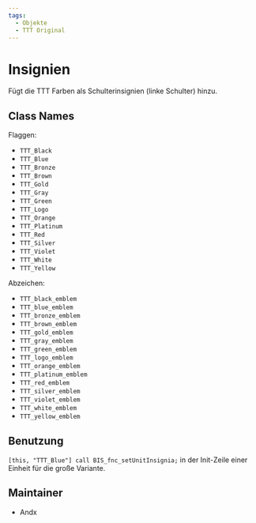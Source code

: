 ```yaml
---
tags:
  - Objekte
  - TTT Original
---
```


# Insignien

Fügt die TTT Farben als Schulterinsignien (linke Schulter) hinzu.

## Class Names

Flaggen:

- `TTT_Black`
- `TTT_Blue`
- `TTT_Bronze`
- `TTT_Brown`
- `TTT_Gold`
- `TTT_Gray`
- `TTT_Green`
- `TTT_Logo`
- `TTT_Orange`
- `TTT_Platinum`
- `TTT_Red`
- `TTT_Silver`
- `TTT_Violet`
- `TTT_White`
- `TTT_Yellow`

Abzeichen:

- `TTT_black_emblem`
- `TTT_blue_emblem`
- `TTT_bronze_emblem`
- `TTT_brown_emblem`
- `TTT_gold_emblem`
- `TTT_gray_emblem`
- `TTT_green_emblem`
- `TTT_logo_emblem`
- `TTT_orange_emblem`
- `TTT_platinum_emblem`
- `TTT_red_emblem`
- `TTT_silver_emblem`
- `TTT_violet_emblem`
- `TTT_white_emblem`
- `TTT_yellow_emblem`

## Benutzung

`[this, "TTT_Blue"] call BIS_fnc_setUnitInsignia;` in der Init-Zeile einer Einheit für die große Variante.

## Maintainer

- Andx
